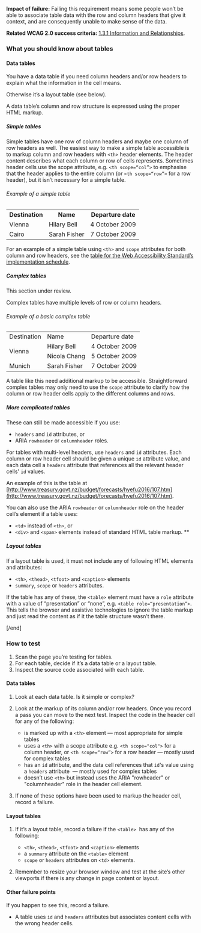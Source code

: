 **Impact of failure:** Failing this requirement means some people won’t be able to associate table data with the row and column headers that give it context, and are consequently unable to make sense of the data.

**Related WCAG 2.0 success criteria:** [1.3.1 Information and Relationships](https://www.w3.org/TR/UNDERSTANDING-WCAG20/content-structure-separation-programmatic.html).

### What you should know about tables

#### Data tables

You have a data table if you need column headers and/or row headers to explain what the information in the cell means.

Otherwise it’s a layout table (see below).

A data table’s column and row structure is expressed using the proper HTML markup.

##### Simple tables

Simple tables have one row of column headers and maybe one column of row headers as well. The easiest way to make a simple table accessible is to markup column and row headers with `<th>` header elements. The header content describes what each column or row of cells represents. Sometimes header cells use the scope attribute, e.g. `<th scope=“col”>` to emphasise that the header applies to the entire column (or `<th scope=“row”>` for a row header), but it isn’t necessary for a simple table. 

###### Example of a simple table

<table>
	<tr>
		<th>Destination</th>
		<th>Name</th>
		<th>Departure date</th>
	</tr>
	<tr>
		<td>Vienna</td>
		<td>Hilary Bell</td>
		<td>4 October 2009</td>
	</tr>
	<tr>
		<td>Cairo</td>
		<td>Sarah Fisher</td>
		<td>7 October 2009</td>
	</tr>
</table> 

For an example of a simple table using `<th>` and `scope` attributes for both column and row headers, see the [table for the Web Accessibility Standard’s implementation schedule](https://webtoolkit.govt.nz/guidance/about-the-standards/about-the-web-accessibility-standard/#implementation). 

##### Complex tables

<div class="ed" markdown="1">
This section under review.
</div>

Complex tables have multiple levels of row or column headers. 

###### Example of a basic complex table
<table>
  <tr>
    <td>Destination</td>
    <td>Name</td>
    <td>Departure date</td>
  </tr>
  <tr>
    <td rowspan="2">Vienna</td>
    <td>Hilary Bell</td>
    <td>4 October 2009</td>
  </tr>
  <tr>
    <td>Nicola Chang</td>
    <td>5 October 2009</td>
  </tr>
  <tr>
    <td>Munich</td>
    <td>Sarah Fisher</td>
    <td>7 October 2009</td>
  </tr>
</table>

A table like this need additional markup to be accessible. Straightforward complex tables may only need to use the `scope` attribute to clarify how the column or row header cells apply to the different columns and rows. 

##### More complicated tables

These can still be made accessible if you use:

* `headers` and `id` attributes, or 
* ARIA `rowheader` or `columnheader` roles. 

For tables with multi-level headers, use `headers` and `id` attributes. Each column or row header cell should be given a unique `id` attribute value, and each data cell a `headers` attribute that references all the relevant header cells' `id` values.

An example of this is the table at [http://www.treasury.govt.nz/budget/forecasts/hyefu2016/107.htm](http://www.treasury.govt.nz/budget/forecasts/hyefu2016/107.htm). 

You can also use the ARIA `rowheader` or `columnheader` role on the header cell’s element if a table uses:

* `<td>` instead of `<th>`, or 
* `<div>` and `<span>` elements instead of standard HTML table markup. 
**

##### Layout tables

If a layout table is used, it must not include any of following HTML elements and attributes:

* `<th>`, `<thead>`, `<tfoot>` and `<caption>` elements 
* `summary`, `scope` or `headers` attributes. 

If the table has any of these, the `<table>` element must have a `role` attribute with a value of “presentation” or “none”, e.g. `<table role=“presentation”>`. This tells the browser and assistive technologies to ignore the table markup and just read the content as if it the table structure wasn’t there.

[/end]

### How to test

1. Scan the page you’re testing for tables. 
2. For each table, decide if it’s a data table or a layout table. 
3. Inspect the source code associated with each table. 

#### Data tables

1. Look at each data table. Is it simple or complex? 
2. Look at the markup of its column and/or row headers. Once you record a pass you can move to the next test. Inspect the code in the header cell for any of the following: 
	* is marked up with a `<th>` element — most appropriate for simple tables 
	* uses a `<th>` with a scope attribute e.g. `<th scope="col">` for a column header, or `<th scope=“row”>` for a row header — mostly used for complex tables 
	* has an `id` attribute, and the data cell references that `id`'s value using a `headers` attribute  — mostly used for complex tables 
	* doesn’t use `<th>` but instead uses the ARIA "rowheader" or "columnheader" role in the header cell element. 

3. If none of these options have been used to markup the header cell, record a failure. 

#### Layout tables

1. If it’s a layout table, record a failure if the `<table>`  has any of the following: 
	* `<th>`, `<thead>`, `<tfoot>` and `<caption>` elements 
	* a `summary` attribute on the `<table>` element 
	* `scope` or `headers` attributes on `<td>` elements. 

2. Remember to resize your browser window and test at the site’s other viewports if there is any change in page content or layout. 

#### Other failure points

If you happen to see this, record a failure.

* A table uses `id` and `headers` attributes but associates content cells with the wrong header cells.
